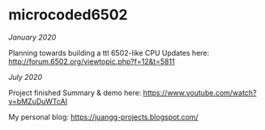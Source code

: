 # microcoded6502
*January 2020*

Planning towards building a ttl 6502-like CPU
Updates here: http://forum.6502.org/viewtopic.php?f=12&t=5811

*July 2020*

Project finished
Summary & demo here: https://www.youtube.com/watch?v=bMZuDuWTcAI

My personal blog: https://juangg-projects.blogspot.com/
